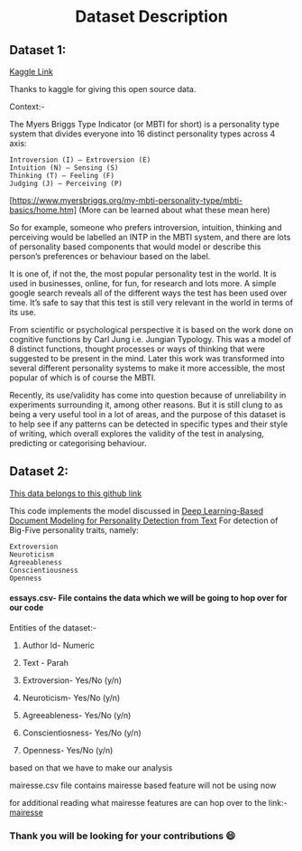 <h1 align="center">Dataset Description</h1>

## Dataset 1:

[Kaggle Link](https://www.kaggle.com/datasnaek/mbti-type)

Thanks to kaggle for giving this open source data.

Context:-

The Myers Briggs Type Indicator (or MBTI for short) is a personality type system that divides everyone into 16 distinct personality types across 4 axis:

    Introversion (I) – Extroversion (E)
    Intuition (N) – Sensing (S)
    Thinking (T) – Feeling (F)
    Judging (J) – Perceiving (P)

[https://www.myersbriggs.org/my-mbti-personality-type/mbti-basics/home.htm] (More can be learned about what these mean here)

So for example, someone who prefers introversion, intuition, thinking and perceiving would be labelled an INTP in the MBTI system, and there are lots of personality based components that would model or describe this person’s preferences or behaviour based on the label.

It is one of, if not the, the most popular personality test in the world. It is used in businesses, online, for fun, for research and lots more. A simple google search reveals all of the different ways the test has been used over time. It’s safe to say that this test is still very relevant in the world in terms of its use.

From scientific or psychological perspective it is based on the work done on cognitive functions by Carl Jung i.e. Jungian Typology. This was a model of 8 distinct functions, thought processes or ways of thinking that were suggested to be present in the mind. Later this work was transformed into several different personality systems to make it more accessible, the most popular of which is of course the MBTI.

Recently, its use/validity has come into question because of unreliability in experiments surrounding it, among other reasons. But it is still clung to as being a very useful tool in a lot of areas, and the purpose of this dataset is to help see if any patterns can be detected in specific types and their style of writing, which overall explores the validity of the test in analysing, predicting or categorising behaviour.

## Dataset 2:

[This data belongs to this github link](https://github.com/SenticNet/personality-detection)

This code implements the model discussed in 
[Deep Learning-Based Document Modeling for Personality Detection from Text](https://sentic.net/deep-learning-based-personality-detection.pdf) 
For detection of Big-Five personality traits, namely:

    Extroversion
    Neuroticism
    Agreeableness
    Conscientiousness
    Openness

#### essays.csv- File contains the data which we will be going to hop over for our code

Entities of the dataset:-

1. Author Id- Numeric

2. Text - Parah

3. Extroversion- Yes/No (y/n)

4. Neuroticism- Yes/No (y/n)

5. Agreeableness- Yes/No (y/n)

6. Conscientiosness- Yes/No (y/n)

7. Openness- Yes/No (y/n)

based on that we have to make our analysis

mairesse.csv file contains mairesse based feature will not be using now 

for additional reading what mairesse features are can hop over to the link:- [mairesse](http://farm2.user.srcf.net/research/personality/recognizer.html)


### Thank you will be looking for your contributions :smile:


